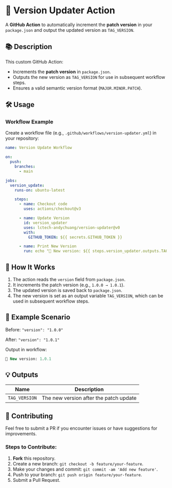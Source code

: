 # 🚀 Version Updater Action

A **GitHub Action** to automatically increment the **patch version** in your `package.json` and output the updated version as `TAG_VERSION`.

## 📚 Description

This custom GitHub Action:
- Increments the **patch version** in `package.json`.
- Outputs the new version as `TAG_VERSION` for use in subsequent workflow steps.
- Ensures a valid semantic version format (`MAJOR.MINOR.PATCH`).

## 🛠️ Usage

### Workflow Example

Create a workflow file (e.g., `.github/workflows/version-updater.yml`) in your repository:

```yaml
name: Version Update Workflow

on:
  push:
    branches:
      - main

jobs:
  version_update:
    runs-on: ubuntu-latest

    steps:
      - name: Checkout code
        uses: actions/checkout@v3

      - name: Update Version
        id: version_updater
        uses: lctech-andychuang/version-updater@v0
        with:
          GITHUB_TOKEN: ${{ secrets.GITHUB_TOKEN }}

      - name: Print New Version
        run: echo "🔖 New version: ${{ steps.version_updater.outputs.TAG_VERSION }}"
```

## 🚦 How It Works

1. The action reads the `version` field from `package.json`.
2. It increments the patch version (e.g., `1.0.0 → 1.0.1`).
3. The updated version is saved back to `package.json`.
4. The new version is set as an output variable `TAG_VERSION`, which can be used in subsequent workflow steps.

## 📝 Example Scenario

Before: `"version": "1.0.0"`

After: `"version": "1.0.1"`

Output in workflow:

```sql
🔖 New version: 1.0.1
```

## 💡 Outputs

| Name        | Description                          |
|-------------|--------------------------------------|
| `TAG_VERSION` | The new version after the patch update |

## 🤝 Contributing

Feel free to submit a PR if you encounter issues or have suggestions for improvements.

### Steps to Contribute:

1. **Fork** this repository.  
2. Create a new branch: `git checkout -b feature/your-feature`.  
3. Make your changes and commit: `git commit -am 'Add new feature'`.  
4. Push to your branch: `git push origin feature/your-feature`.  
5. Submit a Pull Request.  
